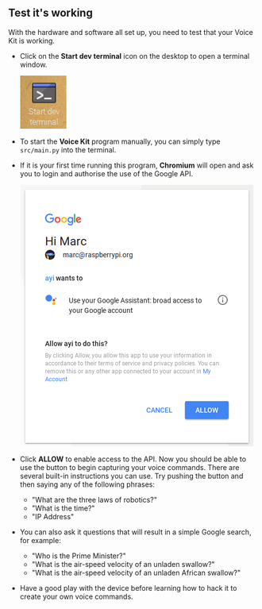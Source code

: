 ## Test it's working

With the hardware and software all set up, you need to test that your Voice Kit is working.

- Click on the **Start dev terminal** icon on the desktop to open a terminal window.

	![icon](images/dev-icon.png)

- To start the **Voice Kit** program manually, you can simply type `src/main.py` into the terminal.

- If it is your first time running this program, **Chromium** will open and ask you to login and authorise the use of the Google API.

	![google auth](images/api-consent-screen.png)

- Click **ALLOW** to enable access to the API. Now you should be able to use the button to begin capturing your voice commands. There are several built-in instructions you can use. Try pushing the button and then saying any of the following phrases:
  - "What are the three laws of robotics?"
  - "What is the time?"
  - "IP Address"

- You can also ask it questions that will result in a simple Google search, for example:
  - "Who is the Prime Minister?"
  - "What is the air-speed velocity of an unladen swallow?"
  - "What is the air-speed velocity of an unladen African swallow?"
  
- Have a good play with the device before learning how to hack it to create your own voice commands.
